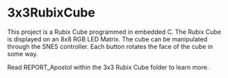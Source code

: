 # 3x3RubixCube

This project is a Rubix Cube programmed in embedded C. The Rubix Cube is displayed on an 8x8 RGB LED Matrix. The cube can be manipulated through the SNES controller. Each button rotates the face of the cube in some way.

Read REPORT_Apostol within the 3x3 Rubix Cube folder to learn more.
